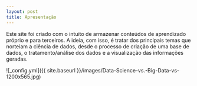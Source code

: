 ```yaml
---
layout: post
title: Apresentação 
---
```


Este site foi criado com o intuito de armazenar conteúdos de aprendizado próprio e para terceiros. A ideia, com isso, é tratar dos principais temas que norteiam a ciência de dados, desde o processo de criação de uma base de dados, o tratamento/análise dos dados e a visualização das informações geradas.

![_config.yml]({{ site.baseurl }}/images/Data-Science-vs.-Big-Data-vs-1200x565.jpg)

